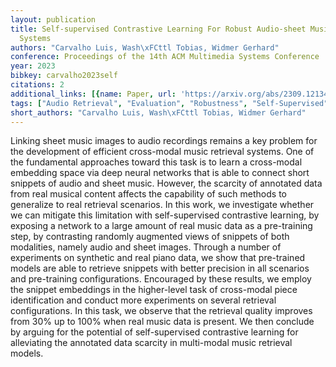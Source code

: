 ```yaml
---
layout: publication
title: Self-supervised Contrastive Learning For Robust Audio-sheet Music Retrieval
  Systems
authors: "Carvalho Luis, Wash\xFCttl Tobias, Widmer Gerhard"
conference: Proceedings of the 14th ACM Multimedia Systems Conference
year: 2023
bibkey: carvalho2023self
citations: 2
additional_links: [{name: Paper, url: 'https://arxiv.org/abs/2309.12134'}]
tags: ["Audio Retrieval", "Evaluation", "Robustness", "Self-Supervised"]
short_authors: "Carvalho Luis, Wash\xFCttl Tobias, Widmer Gerhard"
---
```

Linking sheet music images to audio recordings remains a key problem for the
development of efficient cross-modal music retrieval systems. One of the
fundamental approaches toward this task is to learn a cross-modal embedding
space via deep neural networks that is able to connect short snippets of audio
and sheet music. However, the scarcity of annotated data from real musical
content affects the capability of such methods to generalize to real retrieval
scenarios. In this work, we investigate whether we can mitigate this limitation
with self-supervised contrastive learning, by exposing a network to a large
amount of real music data as a pre-training step, by contrasting randomly
augmented views of snippets of both modalities, namely audio and sheet images.
Through a number of experiments on synthetic and real piano data, we show that
pre-trained models are able to retrieve snippets with better precision in all
scenarios and pre-training configurations. Encouraged by these results, we
employ the snippet embeddings in the higher-level task of cross-modal piece
identification and conduct more experiments on several retrieval
configurations. In this task, we observe that the retrieval quality improves
from 30% up to 100% when real music data is present. We then conclude by
arguing for the potential of self-supervised contrastive learning for
alleviating the annotated data scarcity in multi-modal music retrieval models.